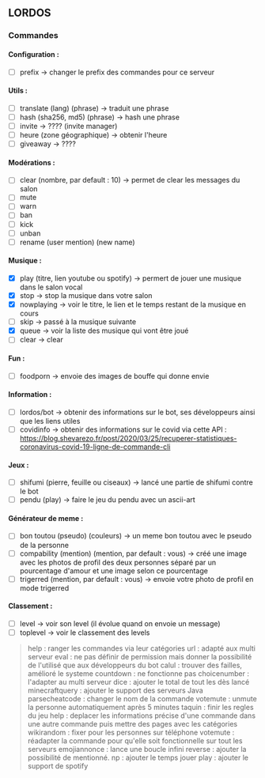 ## LORDOS

### Commandes
#### Configuration :
- [ ] prefix -> changer le prefix des commandes pour ce serveur

#### Utils :
- [ ] translate (lang) (phrase) -> traduit une phrase
- [ ] hash (sha256, md5) (phrase) -> hash une phrase
- [ ] invite -> ???? (invite manager)
- [ ] heure (zone géographique) -> obtenir l'heure
- [ ] giveaway -> ????

#### Modérations :
- [ ] clear (nombre, par default : 10) -> permet de clear les messages du salon
- [ ] mute
- [ ] warn
- [ ] ban
- [ ] kick 
- [ ] unban
- [ ] rename (user mention) (new name)

#### Musique :
- [x] play (titre, lien youtube ou spotify) -> permert de jouer une musique dans le salon vocal
- [x] stop -> stop la musique dans votre salon
- [x] nowplaying -> voir le titre, le lien et le temps restant de la musique en cours
- [ ] skip -> passé à la musique suivante
- [x] queue -> voir la liste des musique qui vont être joué
- [ ] clear -> clear

#### Fun :
- [ ] foodporn -> envoie des images de bouffe qui donne envie

#### Information :
- [ ] lordos/bot -> obtenir des informations sur le bot, ses développeurs ainsi que les liens utiles
- [ ] covidinfo -> obtenir des informations sur le covid via cette API : https://blog.shevarezo.fr/post/2020/03/25/recuperer-statistiques-coronavirus-covid-19-ligne-de-commande-cli

#### Jeux :
- [ ] shifumi (pierre, feuille ou ciseaux) -> lancé une partie de shifumi contre le bot
- [ ] pendu (play) -> faire le jeu du pendu avec un ascii-art

#### Générateur de meme :
- [ ] bon toutou (pseudo) (couleurs) -> un meme bon toutou avec le pseudo de la personne
- [ ] compability (mention) (mention, par default : vous) -> créé une image avec les photos de profil des deux personnes séparé par un pourcentage d'amour et une image selon ce pourcentage
- [ ] trigerred (mention, par default : vous) -> envoie votre photo de profil en mode trigerred

#### Classement :
- [ ] level -> voir son level (il évolue quand on envoie un message)
- [ ] toplevel -> voir le classement des levels

> help : ranger les commandes via leur catégories
> url : adapté aux multi serveur
> eval : ne pas définir de permission mais donner la possibilité de l'utilisé que aux développeurs du bot
> calul : trouver des failles, amélioré le systeme
> countdown : ne fonctionne pas
> choicenumber : l'adapter au multi serveur
> dice : ajouter le total de tout les dès lancé
> minecraftquery : ajouter le support des serveurs Java
> parsecheatcode : changer le nom de la commande
> votemute : unmute la personne automatiquement après 5 minutes
> taquin : finir les regles du jeu
> help : deplacer les informations précise d'une commande dans une autre commande puis mettre des pages avec les catégories
> wikirandom : fixer pour les personnes sur téléphone
> votemute : réadapter la commande pour qu'elle soit fonctionnelle sur tout les serveurs
> emojiannonce : lance une boucle infini
> reverse : ajouter la possibilité de mentionné.
> np : ajouter le temps jouer
> play : ajouter le support de spotify